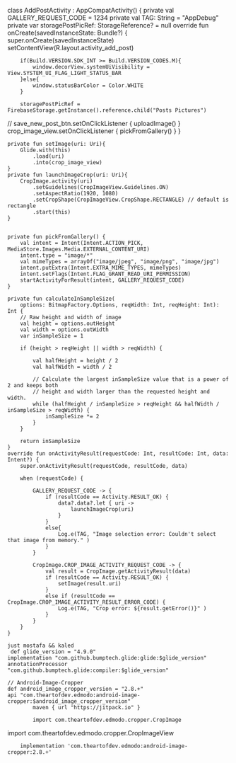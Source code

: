 class AddPostActivity : AppCompatActivity() {
    private val GALLERY_REQUEST_CODE = 1234
    private val TAG: String = "AppDebug"
    private var storagePostPicRef: StorageReference? = null
    override fun onCreate(savedInstanceState: Bundle?) {
        super.onCreate(savedInstanceState)
        setContentView(R.layout.activity_add_post)

        if(Build.VERSION.SDK_INT >= Build.VERSION_CODES.M){
            window.decorView.systemUiVisibility = View.SYSTEM_UI_FLAG_LIGHT_STATUS_BAR
        }else{
            window.statusBarColor = Color.WHITE
        }

        storagePostPicRef = FirebaseStorage.getInstance().reference.child("Posts Pictures")

//        save_new_post_btn.setOnClickListener { uploadImage() }
        crop_image_view.setOnClickListener {
            pickFromGallery()
        }
    }


    private fun setImage(uri: Uri){
        Glide.with(this)
            .load(uri)
            .into(crop_image_view)
    }
    private fun launchImageCrop(uri: Uri){
        CropImage.activity(uri)
            .setGuidelines(CropImageView.Guidelines.ON)
            .setAspectRatio(1920, 1080)
            .setCropShape(CropImageView.CropShape.RECTANGLE) // default is rectangle
            .start(this)
    }


    private fun pickFromGallery() {
        val intent = Intent(Intent.ACTION_PICK, MediaStore.Images.Media.EXTERNAL_CONTENT_URI)
        intent.type = "image/*"
        val mimeTypes = arrayOf("image/jpeg", "image/png", "image/jpg")
        intent.putExtra(Intent.EXTRA_MIME_TYPES, mimeTypes)
        intent.setFlags(Intent.FLAG_GRANT_READ_URI_PERMISSION)
        startActivityForResult(intent, GALLERY_REQUEST_CODE)
    }

    private fun calculateInSampleSize(
        options: BitmapFactory.Options, reqWidth: Int, reqHeight: Int): Int {
        // Raw height and width of image
        val height = options.outHeight
        val width = options.outWidth
        var inSampleSize = 1

        if (height > reqHeight || width > reqWidth) {

            val halfHeight = height / 2
            val halfWidth = width / 2

            // Calculate the largest inSampleSize value that is a power of 2 and keeps both
            // height and width larger than the requested height and width.
            while (halfHeight / inSampleSize > reqHeight && halfWidth / inSampleSize > reqWidth) {
                inSampleSize *= 2
            }
        }

        return inSampleSize
    }
    override fun onActivityResult(requestCode: Int, resultCode: Int, data: Intent?) {
        super.onActivityResult(requestCode, resultCode, data)

        when (requestCode) {

            GALLERY_REQUEST_CODE -> {
                if (resultCode == Activity.RESULT_OK) {
                    data?.data?.let { uri ->
                        launchImageCrop(uri)
                    }
                }
                else{
                    Log.e(TAG, "Image selection error: Couldn't select that image from memory." )
                }
            }

            CropImage.CROP_IMAGE_ACTIVITY_REQUEST_CODE -> {
                val result = CropImage.getActivityResult(data)
                if (resultCode == Activity.RESULT_OK) {
                    setImage(result.uri)
                }
                else if (resultCode == CropImage.CROP_IMAGE_ACTIVITY_RESULT_ERROR_CODE) {
                    Log.e(TAG, "Crop error: ${result.getError()}" )
                }
            }
        }
    }
    
    just mostafa && kaled
     def glide_version = "4.9.0"
    implementation "com.github.bumptech.glide:glide:$glide_version"
    annotationProcessor "com.github.bumptech.glide:compiler:$glide_version"

    // Android-Image-Cropper
    def android_image_cropper_version = "2.8.+"
    api "com.theartofdev.edmodo:android-image-cropper:$android_image_cropper_version"
            maven { url "https://jitpack.io" }
            
            import com.theartofdev.edmodo.cropper.CropImage
import com.theartofdev.edmodo.cropper.CropImageView

        implementation 'com.theartofdev.edmodo:android-image-cropper:2.8.+'


